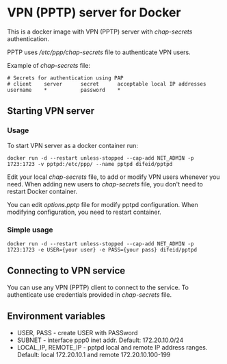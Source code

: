 # VPN (PPTP) server for Docker

This is a docker image with VPN (PPTP) server with _chap-secrets_ authentication.

PPTP uses _/etc/ppp/chap-secrets_ file to authenticate VPN users.

Example of _chap-secrets_ file:

````
# Secrets for authentication using PAP
# client    server      secret      acceptable local IP addresses
username    *           password    *
````

## Starting VPN server
### Usage
To start VPN server as a docker container run:

````
docker run -d --restart unless-stopped --cap-add NET_ADMIN -p 1723:1723 -v pptpd:/etc/ppp/ --name pptpd difeid/pptpd
````

Edit your local _chap-secrets_ file, to add or modify VPN users whenever you need.
When adding new users to _chap-secrets_ file, you don't need to restart Docker container.

You can edit _options.pptp_ file for modify pptpd configuration.
When modifying configuration, you need to restart container.

### Simple usage
````
docker run -d --restart unless-stopped --cap-add NET_ADMIN -p 1723:1723 -e USER={your user} -e PASS={your pass} difeid/pptpd
````

## Connecting to VPN service
You can use any VPN (PPTP) client to connect to the service.
To authenticate use credentials provided in _chap-secrets_ file.

## Environment variables
* USER, PASS - create USER with PASSword
* SUBNET - interface ppp0 inet addr. Default: 172.20.10.0/24
* LOCAL_IP, REMOTE_IP - pptpd local and remote IP address ranges. Default: local 172.20.10.1 and remote 172.20.10.100-199
